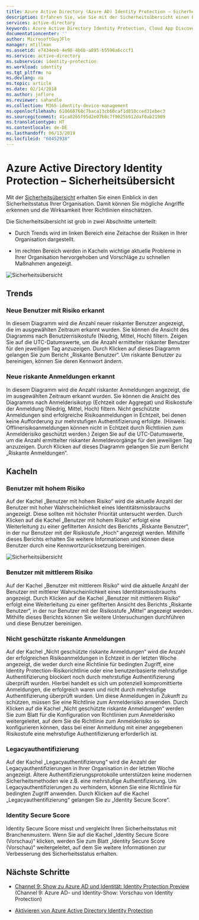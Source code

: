 ```yaml
---
title: Azure Active Directory (Azure AD) Identity Protection – Sicherheitsübersicht | Microsoft-Dokumentation
description: Erfahren Sie, wie Sie mit der Sicherheitsübersicht einen Einblick in den Sicherheitsstatus Ihrer Organisation erhalten.
services: active-directory
keywords: Azure Active Directory Identity Protection, Cloud App Discovery, Verwalten von Anwendungen, Sicherheit, Risiko, Risikostufe, Sicherheitsrisiko, Sicherheitsrichtlinie
documentationcenter: ''
author: MicrosoftGuyJFlo
manager: mtillman
ms.assetid: e7434eeb-4e98-4b6b-a895-b5598a6cccf1
ms.service: active-directory
ms.subservice: identity-protection
ms.workload: identity
ms.tgt_pltfrm: na
ms.devlang: na
ms.topic: article
ms.date: 02/14/2018
ms.author: joflore
ms.reviewer: sahandle
ms.collection: M365-identity-device-management
ms.openlocfilehash: 610668768c7baca13cb60caf1d810cced31ebec3
ms.sourcegitcommit: 41ca82b5f95d2e07b0c7f9025b912daf0ab21909
ms.translationtype: HT
ms.contentlocale: de-DE
ms.lasthandoff: 06/13/2019
ms.locfileid: "60452938"
---
```

# <a name="azure-active-directory-identity-protection---security-overview"></a>Azure Active Directory Identity Protection – Sicherheitsübersicht

Mit der [Sicherheitsübersicht](https://aka.ms/IdentityProtectionRefresh) erhalten Sie einen Einblick in den Sicherheitsstatus Ihrer Organisation. Damit können Sie mögliche Angriffe erkennen und die Wirksamkeit Ihrer Richtlinien einschätzen.

Die Sicherheitsübersicht ist grob in zwei Abschnitte unterteilt:

- Durch Trends wird im linken Bereich eine Zeitachse der Risiken in Ihrer Organisation dargestellt.

- Im rechten Bereich werden in Kacheln wichtige aktuelle Probleme in Ihrer Organisation hervorgehoben und Vorschläge zu schnellen Maßnahmen angezeigt.


![Sicherheitsübersicht](./media/security-overview/01.png)
  
## <a name="trends"></a>Trends

### <a name="new-risky-users-detected"></a>Neue Benutzer mit Risiko erkannt

In diesem Diagramm wird die Anzahl neuer riskanter Benutzer angezeigt, die im ausgewählten Zeitraum erkannt wurden. Sie können die Ansicht des Diagramms nach Benutzerrisikostufe (Niedrig, Mittel, Hoch) filtern. Zeigen Sie auf die UTC-Datumswerte, um die Anzahl ermittelter riskanter Benutzer für den jeweiligen Tag anzuzeigen. Durch Klicken auf dieses Diagramm gelangen Sie zum Bericht „Riskante Benutzer“. Um riskante Benutzer zu bereinigen, können Sie deren Kennwort ändern.

### <a name="new-risky-sign-ins-detected"></a>Neue riskante Anmeldungen erkannt

In diesem Diagramm wird die Anzahl riskanter Anmeldungen angezeigt, die im ausgewählten Zeitraum erkannt wurden. Sie können die Ansicht des Diagramms nach Anmelderisikotyp (Echtzeit oder Aggregat) und Risikostufe der Anmeldung (Niedrig, Mittel, Hoch) filtern. Nicht geschützte Anmeldungen sind erfolgreiche Risikoanmeldungen in Echtzeit, bei denen keine Aufforderung zur mehrstufigen Authentifizierung erfolgte. (Hinweis: Offlinerisikoanmeldungen können nicht in Echtzeit durch Richtlinien zum Anmelderisiko geschützt werden.) Zeigen Sie auf die UTC-Datumswerte, um die Anzahl ermittelter riskanter Anmeldevorgänge für den jeweiligen Tag anzuzeigen. Durch Klicken auf dieses Diagramm gelangen Sie zum Bericht „Riskante Anmeldungen“.

## <a name="tiles"></a>Kacheln
 
### <a name="high-risk-users"></a>Benutzer mit hohem Risiko

Auf der Kachel „Benutzer mit hohem Risiko“ wird die aktuelle Anzahl der Benutzer mit hoher Wahrscheinlichkeit eines Identitätsmissbrauchs angezeigt. Diese sollten mit höchster Priorität untersucht werden. Durch Klicken auf die Kachel „Benutzer mit hohem Risiko“ erfolgt eine Weiterleitung zu einer gefilterten Ansicht des Berichts „Riskante Benutzer“, in der nur Benutzer mit der Risikostufe „Hoch“ angezeigt werden. Mithilfe dieses Berichts erhalten Sie weitere Informationen und können diese Benutzer durch eine Kennwortzurücksetzung bereinigen.

![Sicherheitsübersicht](./media/security-overview/02.png)


### <a name="medium-risk-users"></a>Benutzer mit mittlerem Risiko
Auf der Kachel „Benutzer mit mittlerem Risiko“ wird die aktuelle Anzahl der Benutzer mit mittlerer Wahrscheinlichkeit eines Identitätsmissbrauchs angezeigt. Durch Klicken auf die Kachel „Benutzer mit mittlerem Risiko“ erfolgt eine Weiterleitung zu einer gefilterten Ansicht des Berichts „Riskante Benutzer“, in der nur Benutzer mit der Risikostufe „Mittel“ angezeigt werden. Mithilfe dieses Berichts können Sie weitere Untersuchungen durchführen und diese Benutzer bereinigen.

### <a name="unprotected-risky-sign-ins"></a>Nicht geschützte riskante Anmeldungen

Auf der Kachel „Nicht geschützte riskante Anmeldungen“ wird die Anzahl der erfolgreichen Risikoanmeldungen in Echtzeit in der letzten Woche angezeigt, die weder durch eine Richtlinie für bedingten Zugriff, eine Identity Protection-Risikorichtlinie oder eine benutzerbasierte mehrstufige Authentifizierung blockiert noch durch mehrstufige Authentifizierung überprüft wurden. Hierbei handelt es sich um potenziell kompromittierte Anmeldungen, die erfolgreich waren und nicht durch mehrstufige Authentifizierung überprüft wurden. Um diese Anmeldungen in Zukunft zu schützen, müssen Sie eine Richtlinie zum Anmelderisiko anwenden. Durch Klicken auf die Kachel „Nicht geschützte riskante Anmeldungen“ werden Sie zum Blatt für die Konfiguration von Richtlinien zum Anmelderisiko weitergeleitet, auf dem Sie die Richtlinie zum Anmelderisiko so konfigurieren können, dass bei einer Anmeldung mit einer angegebenen Risikostufe eine mehrstufige Authentifizierung erforderlich ist.


### <a name="legacy-authentication"></a>Legacyauthentifizierung

Auf der Kachel „Legacyauthentifizierung“ wird die Anzahl der Legacyauthentifizierungen in Ihrer Organisation in der letzten Woche angezeigt. Ältere Authentifizierungsprotokolle unterstützen keine modernen Sicherheitsmethoden wie z.B. eine mehrstufige Authentifizierung. Um Legacyauthentifizierungen zu verhindern, können Sie eine Richtlinie für bedingten Zugriff anwenden. Durch Klicken auf die Kachel „Legacyauthentifizierung“ gelangen Sie zu „Identity Secure Score“.


### <a name="identity-secure-score"></a>Identity Secure Score

Identity Secure Score misst und vergleicht Ihren Sicherheitsstatus mit Branchenmustern. Wenn Sie auf die Kachel „Identity Secure Score (Vorschau)“ klicken, werden Sie zum Blatt „Identity Secure Score (Vorschau)“ weitergeleitet, auf dem Sie weitere Informationen zur Verbesserung des Sicherheitsstatus erhalten.


## <a name="next-steps"></a>Nächste Schritte

- [Channel 9: Show zu Azure AD und Identität: Identity Protection Preview](https://channel9.msdn.com/Series/Azure-AD-Identity/Azure-AD-and-Identity-Show-Identity-Protection-Preview) (Channel 9: Azure AD- und Identity-Show: Vorschau von Identity Protection)

- [Aktivieren von Azure Active Directory Identity Protection](enable.md)

